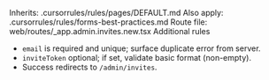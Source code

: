 Inherits: .cursorrules/rules/pages/DEFAULT.md
Also apply: .cursorrules/rules/forms-best-practices.md
Route file: web/routes/_app.admin.invites.new.tsx
Additional rules
- `email` is required and unique; surface duplicate error from server.
- `inviteToken` optional; if set, validate basic format (non-empty).
- Success redirects to `/admin/invites`.
